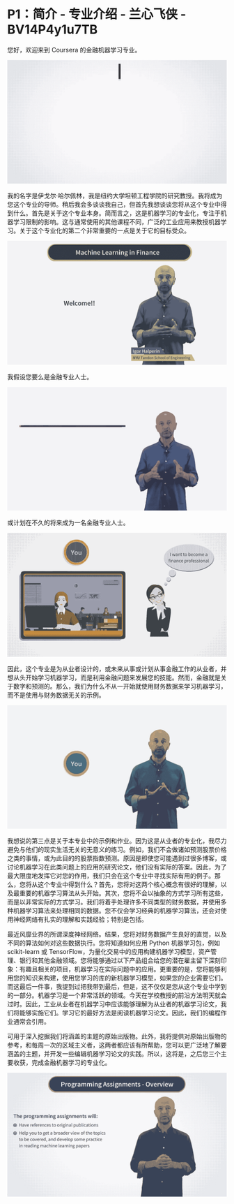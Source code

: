 # P1：简介 - 专业介绍 - 兰心飞侠 - BV14P4y1u7TB

您好，欢迎来到 Coursera 的金融机器学习专业。

![](img/39aba54e36d14dc9c59959a5733ff879_1.png)

我的名字是伊戈尔·哈尔佩林，我是纽约大学坦顿工程学院的研究教授。我将成为您这个专业的导师。稍后我会多谈谈我自己，但首先我想谈谈您将从这个专业中得到什么。首先是关于这个专业本身。简而言之，这是机器学习的专业化，专注于机器学习限制的影响。这与通常使用的其他课程不同，广泛的工业应用来教授机器学习。关于这个专业化的第二个非常重要的一点是关于它的目标受众。

![](img/39aba54e36d14dc9c59959a5733ff879_3.png)

我假设您要么是金融专业人士。

![](img/39aba54e36d14dc9c59959a5733ff879_5.png)

或计划在不久的将来成为一名金融专业人士。

![](img/39aba54e36d14dc9c59959a5733ff879_7.png)

因此，这个专业是为从业者设计的，或未来从事或计划从事金融工作的从业者，并想从头开始学习机器学习，而是利用金融问题来发展您的技能。然而，金融就是关于数字和预测的。那么，我们为什么不从一开始就使用财务数据来学习机器学习，而不是使用与财务数据无关的示例。

![](img/39aba54e36d14dc9c59959a5733ff879_9.png)

我想说的第三点是关于本专业中的示例和作业。因为这是从业者的专业化，我尽力避免与他们的现实生活无关的无意义的练习。例如，我们不会做诸如预测股票价格之类的事情，或为此目的的股票指数预测。原因是即使您可能遇到过很多博客，或讨论机器学习在此类问题上的应用的研究论文，他们没有实际的答案。因此，为了最大限度地发挥它对您的作用，我们只会在这个专业中寻找实际有用的例子。那么，您将从这个专业中得到什么？首先，您将对这两个核心概念有很好的理解，以及最重要的机器学习算法从头开始。其次，您将不会以抽象的方式学习所有这些，而是以非常实际的方式学习。我们将着手处理许多不同类型的财务数据，并使用多种机器学习算法来处理相同的数据。您不仅会学习经典的机器学习算法，还会对使用神经网络有扎实的理解和实践经验；特别是包括。

最近风靡业界的所谓深度神经网络。结果，您将对财务数据产生良好的直觉，以及不同的算法如何对这些数据执行。您将知道如何应用 Python 机器学习包，例如 scikit-learn 或 TensorFlow，为量化交易中的应用构建机器学习模型，资产管理、银行和其他金融领域。您将能够通过以下产品组合给您的潜在雇主留下深刻印象：有趣且相关的项目，机器学习在实际问题中的应用。更重要的是，您将能够利用您的知识来构建，使用您学习的库的新机器学习模型，如果您的企业需要它们。而这最后一件事，我提到过把我带到最后，但是，这不仅仅是您从这个专业中学到的一部分。机器学习是一个非常活跃的领域。今天在学校教授的前沿方法明天就会过时。因此，工业从业者在机器学习中应该能够理解为从业者的机器学习论文，我们将能够实施它们。学习它的最好方法是阅读机器学习论文。因此，我们的编程作业通常会引用。

可用于深入挖掘我们将涵盖的主题的原始出版物。此外，我将提供对原始出版物的参考，和每周一次的区域主义者，这两者都应该有所帮助，您可以更广泛地了解要涵盖的主题，并开发一些编辑机器学习论文的实践。所以，这将是，之后您三个主要收获，完成金融机器学习的专业化。

![](img/39aba54e36d14dc9c59959a5733ff879_11.png)
